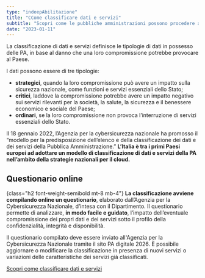 ```yaml
---
type: "indeepAbilitazione"
title: "CCome classificare dati e servizi"
subtitle: "Scopri come le pubbliche amministrazioni possono procedere alla classificazione e applicare correttamente la metodologia.."
date: "2023-01-11"
---
```


La classificazione di dati e servizi definisce le tipologie di dati in possesso delle PA, in base al danno che una loro compromissione potrebbe provocare al Paese.

I dati possono essere di tre tipologie:
- **strategici**, quando la loro compromissione può avere un impatto sulla sicurezza nazionale, come  funzioni e servizi essenziali dello Stato;
- **critici**, laddove la compromissione potrebbe avere un impatto negativo sui servizi rilevanti per la società, la salute, la sicurezza e il benessere economico e sociale del Paese;
- **ordinari**, se la loro compromissione non provoca l’interruzione di servizi essenziali dello Stato.

Il 18 gennaio 2022, l’Agenzia per la cybersicurezza nazionale ha promosso il “modello per la predisposizione dell’elenco e della classificazione dei dati e dei servizi della Pubblica Amministrazione.” **L’Italia è tra i primi Paesi europei ad adottare un modello di classificazione di dati e servizi della PA nell’ambito della strategie nazionali per il cloud.**

## Questionario online
{class="h2 font-weight-semibold mt-8 mb-4"}
**La classificazione avviene compilando online un questionario**, elaborato dall’Agenzia per la Cybersicurezza Nazionale, d’intesa con il Dipartimento. Il questionario permette di analizzare, **in modo facile e guidato**, l’impatto dell’eventuale compromissione dei propri dati e dei servizi sotto il profilo della confidenzialità, integrità e disponibilità.

Il questionario compilato deve essere inviato all'Agenzia per la Cybersicurezza Nazionale tramite il sito PA digitale 2026. È possibile aggiornare o modificare la classificazione in presenza di nuovi servizi o variazioni delle caratteristiche dei servizi già classificati.

<div class="col-12 text-center mt-3 mb-5">
<a href="https://padigitale2026.gov.it/come-partecipare/classifica-pa/" class="btn btn-primary" target="_blank">Scopri come classificare dati e servizi</a>
</div>

